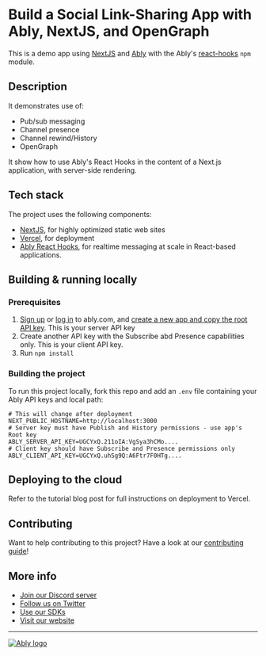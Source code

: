 # Build a Social Link-Sharing App with Ably, NextJS, and OpenGraph

This is a demo app using [NextJS](https://nextjs.org/) and [Ably](https://ably.com) with the Ably's [react-hooks](https://github.com/ably-labs/react-hooks) `npm` module.

## Description

It demonstrates use of:

- Pub/sub messaging
- Channel presence
- Channel rewind/History
- OpenGraph

It show how to use Ably's React Hooks in the content of a Next.js application, with server-side rendering.

## Tech stack


The project uses the following components:

- [NextJS](https://nextjs.org/), for highly optimized static web sites
- [Vercel](https://vercel.com/), for deployment
- [Ably React Hooks](https://www.npmjs.com/package/@ably-labs/react-hooks), for realtime messaging at scale in React-based applications.

## Building & running locally

### Prerequisites

1. [Sign up](https://ably.com/signup) or [log in](https://ably.com/login) to ably.com, and [create a new app and copy the root API key](https://faqs.ably.com/setting-up-and-managing-api-keys). This is your server API key
2. Create another API key with the Subscribe abd Presence capabilities only. This is your client API key.
2. Run `npm install`

### Building the project

To run this project locally, fork this repo and add an `.env` file containing your Ably API keys and local path:

```
# This will change after deployment
NEXT_PUBLIC_HOSTNAME=http://localhost:3000
# Server key must have Publish and History permissions - use app's Root key
ABLY_SERVER_API_KEY=UGCYxQ.211oIA:VgSya3hCMo....
# Client key should have Subscribe and Presence permissions only
ABLY_CLIENT_API_KEY=UGCYxQ.uhSg9Q:A6Ftr7F0HTg....
```

## Deploying to the cloud

Refer to the tutorial blog post for full instructions on deployment to Vercel.

## Contributing

Want to help contributing to this project? Have a look at our [contributing guide](CONTRIBUTING.md)!

## More info

- [Join our Discord server](https://discord.gg/q89gDHZcBK)
- [Follow us on Twitter](https://twitter.com/ablyrealtime)
- [Use our SDKs](https://github.com/ably/)
- [Visit our website](https://ably.com)

---
[![Ably logo](https://static.ably.dev/badge-black.svg?ably-next-vercel-news)](https://ably.com)
